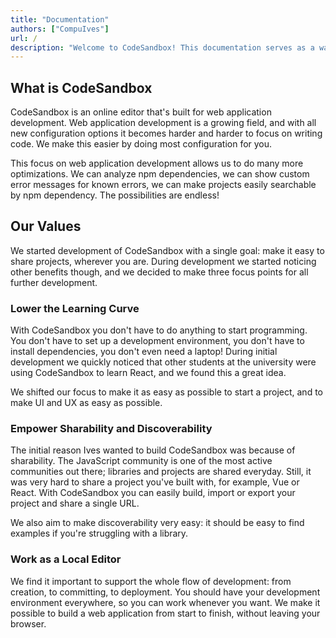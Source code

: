 ```yaml
---
title: "Documentation"
authors: ["CompuIves"]
url: /
description: "Welcome to CodeSandbox! This documentation serves as a way for you to learn what CodeSandbox is, how to use it and what its APIs are."
---
```


## What is CodeSandbox

CodeSandbox is an online editor that's built for web application development.
Web application development is a growing field, and with all new configuration
options it becomes harder and harder to focus on writing code. We make this
easier by doing most configuration for you.

This focus on web application development allows us to do many more
optimizations. We can analyze npm dependencies, we can show custom error
messages for known errors, we can make projects easily searchable by npm
dependency. The possibilities are endless!

## Our Values

We started development of CodeSandbox with a single goal: make it easy to share
projects, wherever you are. During development we started noticing other
benefits though, and we decided to make three focus points for all further
development.

### Lower the Learning Curve

With CodeSandbox you don't have to do anything to start programming. You don't
have to set up a development environment, you don't have to install
dependencies, you don't even need a laptop! During initial development we
quickly noticed that other students at the university were using CodeSandbox to
learn React, and we found this a great idea.

We shifted our focus to make it as easy as possible to start a project, and to
make UI and UX as easy as possible.

### Empower Sharability and Discoverability

The initial reason Ives wanted to build CodeSandbox was because of sharability.
The JavaScript community is one of the most active communities out there;
libraries and projects are shared everyday. Still, it was very hard to share a
project you've built with, for example, Vue or React. With CodeSandbox you can
easily build, import or export your project and share a single URL.

We also aim to make discoverability very easy: it should be easy to find
examples if you're struggling with a library.

### Work as a Local Editor

We find it important to support the whole flow of development: from creation, to
committing, to deployment. You should have your development environment
everywhere, so you can work whenever you want. We make it possible to build a
web application from start to finish, without leaving your browser.
